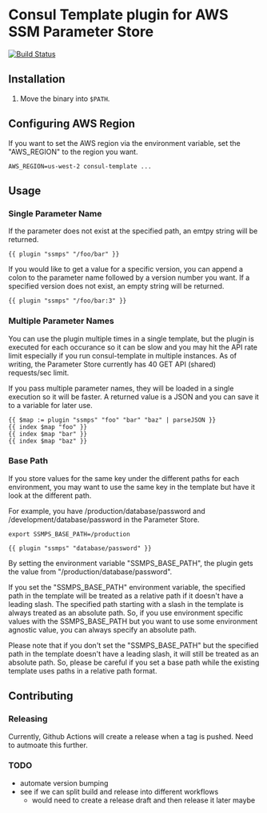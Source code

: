 # Consul Template plugin for AWS SSM Parameter Store

[![Build Status](https://travis-ci.com/stanimoto/consul-template-aws-ssmps.svg?branch=master)](https://travis-ci.com/stanimoto/consul-template-aws-ssmps)

## Installation

1. Move the binary into `$PATH`.

## Configuring AWS Region

If you want to set the AWS region via the environment variable, set the "AWS_REGION" to the region you want.

```shell
AWS_REGION=us-west-2 consul-template ...
```

## Usage

### Single Parameter Name

If the parameter does not exist at the specified path, an emtpy string will be returned.

```liquid
{{ plugin "ssmps" "/foo/bar" }}
```

If you would like to get a value for a specific version, you can append a colon to the parameter name followed by a version number you want. If a specified version does not exist, an empty string will be returned.

```liquid
{{ plugin "ssmps" "/foo/bar:3" }}
```

### Multiple Parameter Names

You can use the plugin multiple times in a single template, but the plugin is executed for each occurance so it can be slow and you may hit the API rate limit especially if you run consul-template in multiple instances. As of writing, the Parameter Store currently has 40 GET API (shared) requests/sec limit.

If you pass multiple parameter names, they will be loaded in a single execution so it will be faster. A returned value is a JSON and you can save it to a variable for later use.

```liquid
{{ $map := plugin "ssmps" "foo" "bar" "baz" | parseJSON }}
{{ index $map "foo" }}
{{ index $map "bar" }}
{{ index $map "baz" }}
```

### Base Path

If you store values for the same key under the different paths for each environment, you may want to use the same key in the template but have it look at the different path.

For example, you have /production/database/password and /development/database/password in the Parameter Store.

```shell
export SSMPS_BASE_PATH=/production
```

```liquid
{{ plugin "ssmps" "database/password" }}
```

By setting the environment variable "SSMPS_BASE_PATH", the plugin gets the value from "/production/database/password".

If you set the "SSMPS_BASE_PATH" environment variable, the specified path in the template will be treated as a relative path if it doesn't have a leading slash. The specified path starting with a slash in the template is always treated as an absolute path. So, if you use environment specific values with the SSMPS_BASE_PATH but you want to use some environment agnostic value, you can always specify an absolute path.

Please note that if you don't set the "SSMPS_BASE_PATH" but the specified path in the template doesn't have a leading slash, it will still be treated as an absolute path. So, please be careful if you set a base path while the existing template uses paths in a relative path format.

## Contributing

### Releasing

Currently, Github Actions will create a release when a tag is pushed. Need to autmoate this further.

### TODO

- automate version bumping
- see if we can split build and release into different workflows
  - would need to create a release draft and then release it later maybe
